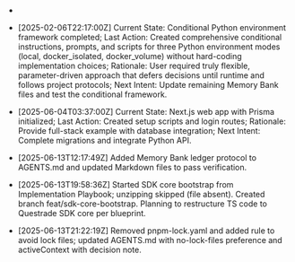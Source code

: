 - <!-- markdownlint-disable MD013 MD041 -->
- [2025-02-06T22:17:00Z] Current State: Conditional Python environment framework completed; Last Action: Created comprehensive conditional instructions, prompts, and scripts for three Python environment modes (local, docker_isolated, docker_volume) without hard-coding implementation choices; Rationale: User required truly flexible, parameter-driven approach that defers decisions until runtime and follows project protocols; Next Intent: Update remaining Memory Bank files and test the conditional framework.

- [2025-06-04T03:37:00Z] Current State: Next.js web app with Prisma initialized; Last Action: Created setup scripts and login routes; Rationale: Provide full-stack example with database integration; Next Intent: Complete migrations and integrate Python API.
- [2025-06-13T12:17:49Z] Added Memory Bank ledger protocol to AGENTS.md and updated Markdown files to pass verification.

- [2025-06-13T19:58:36Z] Started SDK core bootstrap from Implementation Playbook; unzipping skipped (file absent). Created branch feat/sdk-core-bootstrap. Planning to restructure TS code to Questrade SDK core per blueprint.
- [2025-06-13T21:22:19Z] Removed pnpm-lock.yaml and added rule to avoid lock files; updated AGENTS.md with no-lock-files preference and activeContext with decision note.
